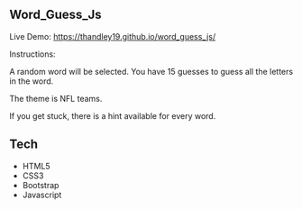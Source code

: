 ## Word_Guess_Js

Live Demo: https://thandley19.github.io/word_guess_js/

Instructions:

A random word will be selected. You have 15 guesses to guess all the letters in the word.

The theme is NFL teams.

If you get stuck, there is a hint available for every word.

## Tech

- HTML5
- CSS3
- Bootstrap
- Javascript
